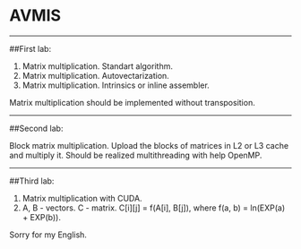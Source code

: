 # AVMIS
__________________________________________________________________


##First lab:

1. Matrix multiplication. Standart algorithm.
2. Matrix multiplication. Autovectarization.
3. Matrix multiplication. Intrinsics or inline assembler.

Matrix multiplication should be implemented without transposition.
__________________________________________________________________


##Second lab:

Block matrix multiplication. 
Upload the blocks of matrices in L2 or L3 cache and multiply it.
Should be realized multithreading with help OpenMP.
__________________________________________________________________


##Third lab:

1. Matrix multiplication with CUDA.
2. A, B - vectors. C - matrix. C[i][j] = f(A[i], B[j]), where f(a, b) = ln(EXP(a) + EXP(b)).

Sorry for my English.

